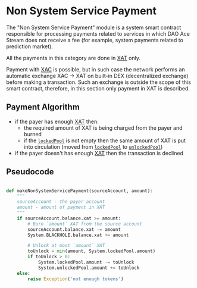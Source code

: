 # Non System Service Payment

The "Non System Service Payment" module is a system smart contract responsible for processing payments related to services in which DAO Ace Stream does not receive a fee (for example, system payments related to prediction market).

All the payments in this category are done in [XAT][2] only.

Payment with [XAC][1] is possible, but in such case the network performs an automatic exchange
XAC -> XAT on built-in DEX (decentralized exchange) before making a transaction.
Such an exchange is outside the scope of this smart contract, therefore, in this section
only payment in XAT is described.


## Payment Algorithm

- if the payer has enough [XAT][2] then:
    - the required amount of XAT is being charged from the payer and burned
    - if the [`lockedPool`][5] is not empty then the same amount of XAT is put into circulation (moved from [`lockedPool`][5] to [`unlockedPool`][6])
- if the payer doesn't has enough [XAT][2] then the transaction is declined


## Pseudocode

```python

def makeNonSystemServicePayment(sourceAccount, amount):
    """
    sourceAccount - the payer account
    amount - amount of payment in XAT
    """
    if sourceAccount.balance.xat >= amount:
        # Burn `amount` XAT from the source account
        sourceAccount.balance.xat -= amount
        System.BLACKHOLE.balance.xat += amount

        # Unlock at most `amount` XAT
        toUnlock = min(amount, System.lockedPool.amount)
        if toUnlock > 0:
            System.lockedPool.amount -= toUnlock
            System.unlockedPool.amount += toUnlock
    else:
        raise Exception('not enough tokens')

```


[1]: ../system-tokens/ace-coin.md
[2]: ../system-tokens/ace-token.md
[5]: ../glossary/system-pools.md#lockedpool
[6]: ../glossary/system-pools.md#unlockedpool
